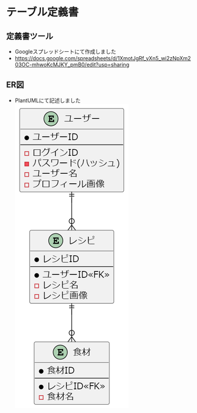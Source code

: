 # テーブル定義書

## 定義書ツール
- Googleスプレッドシートにて作成しました
- <https://docs.google.com/spreadsheets/d/1XmotJgRf_yXn5_wi2zNpXm203OC-mhwoKcMJKY_pmB0/edit?usp=sharing>

## ER図
- PlantUMLにて記述しました
![ER図](image/er_diagram.png)
